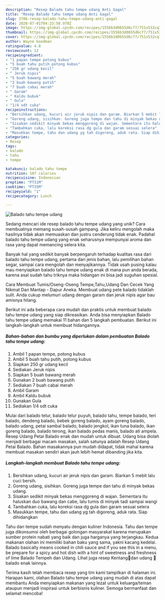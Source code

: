```yaml
---
description: "Resep Balado tahu tempe udang Anti Gagal"
title: "Resep Balado tahu tempe udang Anti Gagal"
slug: 3706-resep-balado-tahu-tempe-udang-anti-gagal
date: 2020-07-01T04:33:50.970Z
image: https://img-global.cpcdn.com/recipes/1556b3d0655d6c77/751x532cq70/balado-tahu-tempe-udang-foto-resep-utama.jpg
thumbnail: https://img-global.cpcdn.com/recipes/1556b3d0655d6c77/751x532cq70/balado-tahu-tempe-udang-foto-resep-utama.jpg
cover: https://img-global.cpcdn.com/recipes/1556b3d0655d6c77/751x532cq70/balado-tahu-tempe-udang-foto-resep-utama.jpg
author: Wayne Goodman
ratingvalue: 4.8
reviewcount: 12
recipeingredient:
- "1 papan tempe potong kubus"
- "5 buah tahu putih potong kubus"
- "250 gr udang kecil"
- " Jeruk nipis"
- "5 buah bawang merah"
- "2 buah bawang putih"
- "7 buah cabai merah"
- " Garam"
- " Kaldu bubuk"
- " Gula"
- "1/4 sdt cuka"
recipeinstructions:
- "Bersihkan udang, kucuri air jeruk nipis dan garam. Biarkan 5 mebit lalu cuci bersih."
- "Goreng udang, sisihkan. Goreng juga tempe dan tahu di minyak bekas udang."
- "Sisakan sedikit minyak bekas menggoreng di wajan. Sementara itu haluskan duo bawang dan cabe, lalu tumis di minyak tadi sampai wangi"
- "Tambahkan cuka, lalu koreksi rasa dg gula dan garam sesuai selera"
- "Masukkan tempe, tahu dan udang yg tah digoreng, aduk rata. Siap dihidangkan"
categories:
- Resep
tags:
- balado
- tahu
- tempe

katakunci: balado tahu tempe 
nutrition: 107 calories
recipecuisine: Indonesian
preptime: "PT31M"
cooktime: "PT35M"
recipeyield: "1"
recipecategory: Lunch

---
```



![Balado tahu tempe udang](https://img-global.cpcdn.com/recipes/1556b3d0655d6c77/751x532cq70/balado-tahu-tempe-udang-foto-resep-utama.jpg)

Sedang mencari ide resep balado tahu tempe udang yang unik? Cara membuatnya memang susah-susah gampang. Jika keliru mengolah maka hasilnya tidak akan memuaskan dan justru cenderung tidak enak. Padahal balado tahu tempe udang yang enak seharusnya mempunyai aroma dan rasa yang dapat memancing selera kita.

Banyak hal yang sedikit banyak berpengaruh terhadap kualitas rasa dari balado tahu tempe udang, pertama dari jenis bahan, lalu pemilihan bahan segar, sampai cara mengolah dan menyajikannya. Tidak usah pusing kalau mau menyiapkan balado tahu tempe udang enak di mana pun anda berada, karena asal sudah tahu triknya maka hidangan ini bisa jadi suguhan spesial.

Cara Membuat Tumis/Oseng-Oseng Tempe,Tahu,Udang Dan Cecek Yang Nikmat Dan Mantap - Dapur Aneka. Membuat udang pete balado tidaklah sulit. Anda cukup melumuri udang dengan garam dan jeruk nipis agar bau amisnya hilang.


Berikut ini ada beberapa cara mudah dan praktis untuk membuat balado tahu tempe udang yang siap dikreasikan. Anda bisa menyiapkan Balado tahu tempe udang memakai 11 bahan dan 5 langkah pembuatan. Berikut ini langkah-langkah untuk membuat hidangannya.

<!--inarticleads1-->

##### Bahan-bahan dan bumbu yang diperlukan dalam pembuatan Balado tahu tempe udang:

1. Ambil 1 papan tempe, potong kubus
1. Ambil 5 buah tahu putih, potong kubus
1. Siapkan 250 gr udang kecil
1. Sediakan  Jeruk nipis
1. Siapkan 5 buah bawang merah
1. Gunakan 2 buah bawang putih
1. Sediakan 7 buah cabai merah
1. Ambil  Garam
1. Ambil  Kaldu bubuk
1. Gunakan  Gula
1. Sediakan 1/4 sdt cuka


Mulai dari balado telur, balado telur puyuh, balado tahu, tempe balado, teri balado, dendeng balado, bebek goreng balado, ayam goreng balado, balado udang, petai sambal balado, balado jengkol, ikan tuna balado, ikan goreng balado, balado terong, ikan balado pedas manis, balado ati ampela. Resep Udang Petai Balado enak dan mudah untuk dibuat. Udang bisa diolah menjadi berbagai macam masakan, salah satunya adalah Resep Udang Petai Balado. Bahan masakannya pun mudah didapat, tidak mahal karena membuat masakan sendiri akan jauh lebih hemat dibanding jika kita. 

<!--inarticleads2-->

##### Langkah-langkah membuat Balado tahu tempe udang:

1. Bersihkan udang, kucuri air jeruk nipis dan garam. Biarkan 5 mebit lalu cuci bersih.
1. Goreng udang, sisihkan. Goreng juga tempe dan tahu di minyak bekas udang.
1. Sisakan sedikit minyak bekas menggoreng di wajan. Sementara itu haluskan duo bawang dan cabe, lalu tumis di minyak tadi sampai wangi
1. Tambahkan cuka, lalu koreksi rasa dg gula dan garam sesuai selera
1. Masukkan tempe, tahu dan udang yg tah digoreng, aduk rata. Siap dihidangkan


Tahu dan tempe sudah menyatu dengan kuliner Indonesia. Tahu dan tempe juga dikonsumsi oleh berbagai golongan masyarakat karena merupakan sumber protein nabati yang baik dan juga harganya yang terjangkau. Kedua makanan olahan ini memiliki bahan baku yang sama, yakni kacang kedelai. Balado basically means cooked in chili sauce and if you see this in a menu, be prepare for a spicy and hot dish with a hint of sweetness and freshness of lime Balado Tempeh dan Udang. Lihat juga resep Kentang🥔dan udang 🦐 balado enak lainnya. 

Terima kasih telah membaca resep yang tim kami tampilkan di halaman ini. Harapan kami, olahan Balado tahu tempe udang yang mudah di atas dapat membantu Anda menyiapkan makanan yang lezat untuk keluarga/teman ataupun menjadi inspirasi untuk berbisnis kuliner. Semoga bermanfaat dan selamat mencoba!
